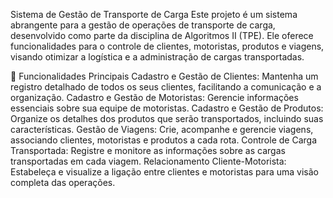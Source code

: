 Sistema de Gestão de Transporte de Carga
Este projeto é um sistema abrangente para a gestão de operações de transporte de carga, desenvolvido como parte da disciplina de Algoritmos II (TPE). Ele oferece funcionalidades para o controle de clientes, motoristas, produtos e viagens, visando otimizar a logística e a administração de cargas transportadas.

🚀 Funcionalidades Principais
Cadastro e Gestão de Clientes: Mantenha um registro detalhado de todos os seus clientes, facilitando a comunicação e a organização.
Cadastro e Gestão de Motoristas: Gerencie informações essenciais sobre sua equipe de motoristas.
Cadastro e Gestão de Produtos: Organize os detalhes dos produtos que serão transportados, incluindo suas características.
Gestão de Viagens: Crie, acompanhe e gerencie viagens, associando clientes, motoristas e produtos a cada rota.
Controle de Carga Transportada: Registre e monitore as informações sobre as cargas transportadas em cada viagem.
Relacionamento Cliente-Motorista: Estabeleça e visualize a ligação entre clientes e motoristas para uma visão completa das operações.
